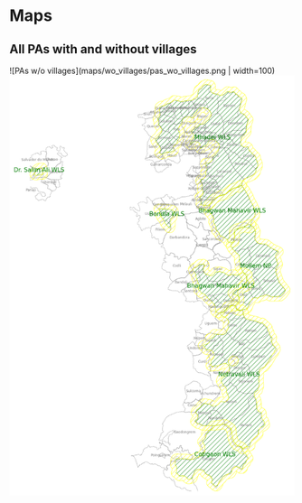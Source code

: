 # Maps

## All PAs with and without villages

![PAs w/o villages](maps/wo_villages/pas_wo_villages.png | width=100) ![PAs w villages](maps/w_villages/pas_w_villages.png)
